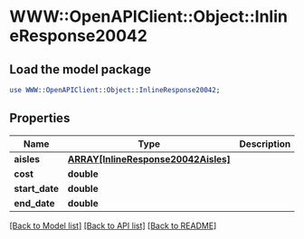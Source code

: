 # WWW::OpenAPIClient::Object::InlineResponse20042

## Load the model package
```perl
use WWW::OpenAPIClient::Object::InlineResponse20042;
```

## Properties
Name | Type | Description | Notes
------------ | ------------- | ------------- | -------------
**aisles** | [**ARRAY[InlineResponse20042Aisles]**](InlineResponse20042Aisles.md) |  | 
**cost** | **double** |  | 
**start_date** | **double** |  | 
**end_date** | **double** |  | 

[[Back to Model list]](../README.md#documentation-for-models) [[Back to API list]](../README.md#documentation-for-api-endpoints) [[Back to README]](../README.md)


